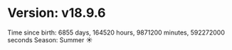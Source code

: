 # Version: v18.9.6
Time since birth: 6855 days, 164520 hours, 9871200 minutes, 592272000 seconds
Season: Summer ☀️
